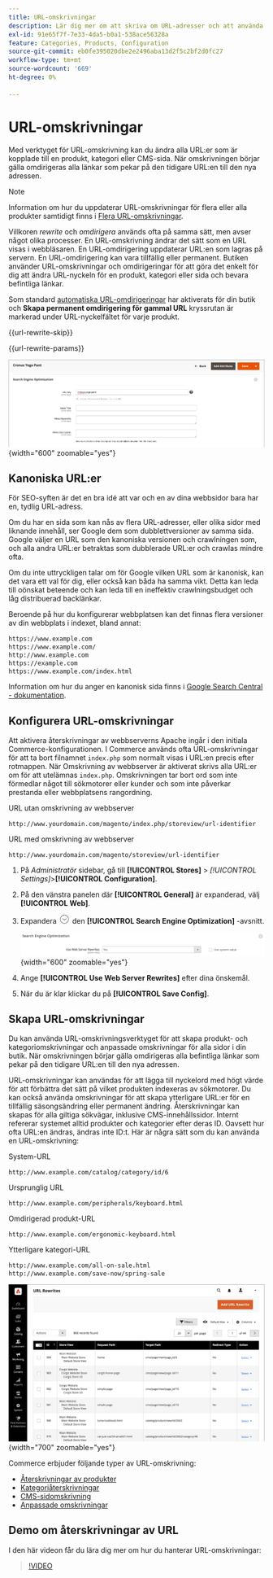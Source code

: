 ```yaml
---
title: URL-omskrivningar
description: Lär dig mer om att skriva om URL-adresser och att använda Commerce URL-omskrivningsverktyget för att ändra URL:er som är kopplade till en produkt, kategori eller CMS-sida.
exl-id: 91e65f7f-7e33-4da5-b0a1-538ace56328a
feature: Categories, Products, Configuration
source-git-commit: eb0fe395020dbe2e2496aba13d2f5c2bf2d0fc27
workflow-type: tm+mt
source-wordcount: '669'
ht-degree: 0%

---
```


# URL-omskrivningar

Med verktyget för URL-omskrivning kan du ändra alla URL:er som är kopplade till en produkt, kategori eller CMS-sida. När omskrivningen börjar gälla omdirigeras alla länkar som pekar på den tidigare URL:en till den nya adressen.

>[!NOTE]
>
>Information om hur du uppdaterar URL-omskrivningar för flera eller alla produkter samtidigt finns i [Flera URL-omskrivningar](url-rewrite-product.md#multiple-url-rewrites).

Villkoren _rewrite_ och _omdirigera_ används ofta på samma sätt, men avser något olika processer. En URL-omskrivning ändrar det sätt som en URL visas i webbläsaren. En URL-omdirigering uppdaterar URL:en som lagras på servern. En URL-omdirigering kan vara tillfällig eller permanent. Butiken använder URL-omskrivningar och omdirigeringar för att göra det enkelt för dig att ändra URL-nyckeln för en produkt, kategori eller sida och bevara befintliga länkar.

Som standard [automatiska URL-omdirigeringar](url-redirect-product-automatic.md) har aktiverats för din butik och **Skapa permanent omdirigering för gammal URL** kryssrutan är markerad under URL-nyckelfältet för varje produkt.

{{url-rewrite-skip}}

{{url-rewrite-params}}

![Sökmotoroptimering - skapa permanent URL-omdirigering](./assets/product-search-engine-optimization-create-permanent-redirect.png){width="600" zoomable="yes"}

## Kanoniska URL:er

För SEO-syften är det en bra idé att var och en av dina webbsidor bara har en, tydlig URL-adress.

Om du har en sida som kan nås av flera URL-adresser, eller olika sidor med liknande innehåll, ser Google dem som dubblettversioner av samma sida. Google väljer en URL som den kanoniska versionen och crawlningen som, och alla andra URL:er betraktas som dubblerade URL:er och crawlas mindre ofta.

Om du inte uttryckligen talar om för Google vilken URL som är kanonisk, kan det vara ett val för dig, eller också kan båda ha samma vikt. Detta kan leda till oönskat beteende och kan leda till en ineffektiv crawlningsbudget och låg distribuerad backlänkar.

Beroende på hur du konfigurerar webbplatsen kan det finnas flera versioner av din webbplats i indexet, bland annat:

    https://www.example.com
    https://www.example.com/
    http://www.example.com
    https://example.com
    https://www.example.com/index.html

Information om hur du anger en kanonisk sida finns i [Google Search Central - dokumentation](https://developers.google.com/search/docs/crawling-indexing/consolidate-duplicate-urls).

## Konfigurera URL-omskrivningar

Att aktivera återskrivningar av webbserverns Apache ingår i den initiala Commerce-konfigurationen. I Commerce används ofta URL-omskrivningar för att ta bort filnamnet `index.php` som normalt visas i URL:en precis efter rotmappen. När Omskrivning av webbserver är aktiverat skrivs alla URL:er om för att utelämnas `index.php`. Omskrivningen tar bort ord som inte förmedlar något till sökmotorer eller kunder och som inte påverkar prestanda eller webbplatsens rangordning.

URL utan omskrivning av webbserver

    http://www.yourdomain.com/magento/index.php/storeview/url-identifier

URL med omskrivning av webbserver

    http://www.yourdomain.com/magento/storeview/url-identifier

1. På _Administratör_ sidebar, gå till **[!UICONTROL Stores]** > _[!UICONTROL Settings]_>**[!UICONTROL Configuration]**.

1. På den vänstra panelen där **[!UICONTROL General]** är expanderad, välj **[!UICONTROL Web]**.

1. Expandera ![Expansionsväljare](../assets/icon-display-expand.png) den **[!UICONTROL Search Engine Optimization]** -avsnitt.

   ![Allmän konfiguration - optimering av webbsökmotor](../configuration-reference/general/assets/web-search-engine-optimization.png){width="600" zoomable="yes"}

1. Ange **[!UICONTROL Use Web Server Rewrites]** efter dina önskemål.

1. När du är klar klickar du på **[!UICONTROL Save Config]**.

## Skapa URL-omskrivningar

Du kan använda URL-omskrivningsverktyget för att skapa produkt- och kategoriomskrivningar och anpassade omskrivningar för alla sidor i din butik. När omskrivningen börjar gälla omdirigeras alla befintliga länkar som pekar på den tidigare URL:en till den nya adressen.

URL-omskrivningar kan användas för att lägga till nyckelord med högt värde för att förbättra det sätt på vilket produkten indexeras av sökmotorer. Du kan också använda omskrivningar för att skapa ytterligare URL:er för en tillfällig säsongsändring eller permanent ändring. Återskrivningar kan skapas för alla giltiga sökvägar, inklusive CMS-innehållssidor. Internt refererar systemet alltid produkter och kategorier efter deras ID. Oavsett hur ofta URL:en ändras, ändras inte ID:t. Här är några sätt som du kan använda en URL-omskrivning:

System-URL

    http://www.example.com/catalog/category/id/6

Ursprunglig URL

    http://www.example.com/peripherals/keyboard.html

Omdirigerad produkt-URL

    http://www.example.com/ergonomic-keyboard.html

Ytterligare kategori-URL

    http://www.example.com/all-on-sale.html
    http://www.example.com/save-now/spring-sale

![URL skriver om rutnät](./assets/url-rewrites.png){width="700" zoomable="yes"}

Commerce erbjuder följande typer av URL-omskrivning:

* [Återskrivningar av produkter](url-rewrite-product.md)
* [Kategoriåterskrivningar](url-rewrite-category.md)
* [CMS-sidomskrivning](url-rewrite-cms-page.md)
* [Anpassade omskrivningar](url-rewrite-custom.md)

## Demo om återskrivningar av URL

I den här videon får du lära dig mer om hur du hanterar URL-omskrivningar:

>[!VIDEO](https://video.tv.adobe.com/v/343751?quality=12&learn=on)
